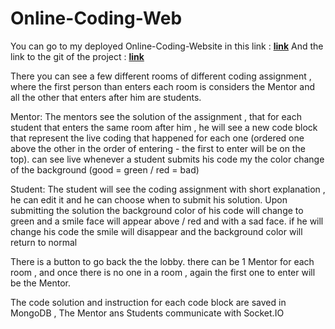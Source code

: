# Online-Coding-Web

You can go to my deployed Online-Coding-Website in this link :
[____link____](https://fantastic-sfogliatella-5e509d.netlify.app)
And the link to the git of the project :
[____link____](https://github.com/MayElnathan/Online-Coding-Web)

There you can see a few different rooms of different coding assignment , where the first person than enters each room is considers the Mentor and all the other that enters after him are students.

Mentor:
The mentors see the solution of the assignment , that for each student that enters the same room after him , he will see a new code block that represent the live coding that happened for each one (ordered one above the other in the order of entering - the first to enter will be on the top).
can see live whenever a student submits his code my the color change of the background (good = green / red = bad)

Student:
The student will see the coding assignment with short explanation ,
he can edit it and he can choose when to submit his solution.
Upon submitting the solution the background color of his code will change to green and a smile face will appear above / red and with a sad face. if he will change his code the smile will disappear and the background color will return to normal

There is a button to go back the the lobby.
there can be 1 Mentor for each room , 
and once there is no one in a room , again the first one to enter will be the Mentor.

The code solution and instruction for each code block are saved in MongoDB , The Mentor ans Students communicate with Socket.IO